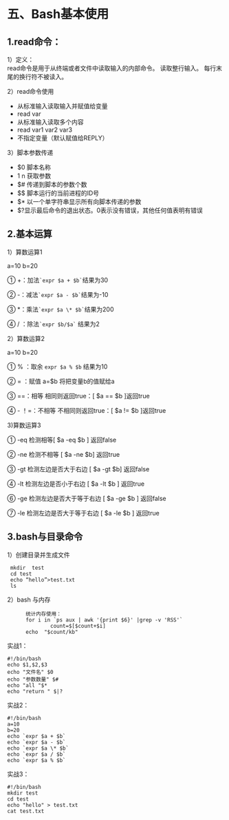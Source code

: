 # 五、Bash基本使用
## 1.read命令：
   1）定义：   
   read命令是用于从终端或者文件中读取输入的内部命令。
   读取整行输入。
   每行末尾的换行符不被读入。
   
   2）read命令使用
   - 从标准输入读取输入并赋值给变量
   - read var
   - 从标准输入读取多个内容
   - read var1 var2 var3
   - 不指定变量（默认赋值给REPLY）

  3）脚本参数传递
  - $0 脚本名称
  - $1~$n 获取参数
  - $# 传递到脚本的参数个数
  - $$ 脚本运行的当前进程的ID号
  - $* 以一个单字符串显示所有向脚本传递的参数
  - $?显示最后命令的退出状态。0表示没有错误，其他任何值表明有错误

## 2.基本运算

  1）算数运算1
  
a=10 b=20
     
   ① +：加法``` `expr $a + $b` ```结果为30 
   
   ② -：减法``` `expr $a - $b` ```结果为-10
   
   ③ *：乘法``` `expr $a \* $b` ```结果为200
  
   ④ / ：除法``` `expr $b/$a` ``` 结果为2

  2）算数运算2
  
  a=10 b=20
  
  ① % ：取余 `expr $a % $b` 结果为10
  
  ② = ：赋值 a=$b 将把变量b的值赋给a
  
  ③ ==：相等 相同则返回true：[ $a == $b ]返回true
  
  ④ - ！=：不相等 不相同则返回true：[ $a != $b ]返回true
  

  3)算数运算3
  
   ① -eq  检测相等[ $a -eq $b ] 返回false
   
   ② -ne  检测不相等 [ $a -ne $b] 返回true
   
   ③  -gt   检测左边是否大于右边 [ $a -gt $b] 返回false
   
   ④ -lt    检测左边是否小于右边 [ $a -lt $b ] 返回true
   
   ⑥ -ge  检测左边是否大于等于右边 [ $a -ge $b ] 返回false
   
   ⑦ -le    检测左边是否大于等于右边 [ $a -le $b ] 返回true

  ## 3.bash与目录命令
  
   1）创建目录并生成文件
 ```
  mkdir  test
  cd test
  echo “hello”>test.txt
  ls
```      
2）bash 与内存

          统计内存使用：
          for i in `ps aux | awk '{print $6}' |grep -v 'RSS'`
                  count=$[$count+$i]
          echo  "$count/kb"

   实战1：
   ```
   #!/bin/bash
   echo $1,$2,$3
   echo "文件名" $0
   echo "参数数量" $#
   echo "all "$*
   echo "return " $|?
   ```

实战2：
```
#!/bin/bash
a=10
b=20
echo `expr $a + $b`
echo `expr $a - $b`
echo `expr $a \* $b`
echo `expr $a / $b`
echo `expr $a % $b`
```

实战3：
```
#!/bin/bash
mkdir test
cd test
echo "hello" > test.txt
cat test.txt 
```
